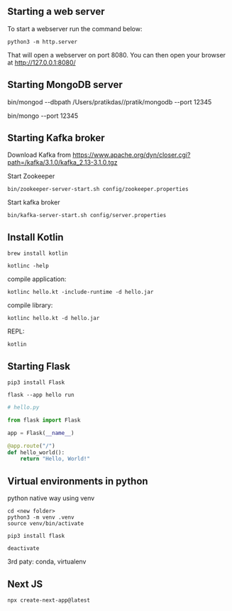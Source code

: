 ## Starting a web server
To start a webserver run the command below:

```shell
python3 -m http.server
```
That will open a webserver on port 8080. You can then open your browser at http://127.0.0.1:8080/

## Starting MongoDB server
bin/mongod --dbpath /Users/pratikdas//pratik/mongodb --port 12345

bin/mongo --port 12345

## Starting Kafka broker

Download Kafka from https://www.apache.org/dyn/closer.cgi?path=/kafka/3.1.0/kafka_2.13-3.1.0.tgz

Start Zookeeper

```shell
bin/zookeeper-server-start.sh config/zookeeper.properties
```
Start kafka broker

```shell
bin/kafka-server-start.sh config/server.properties
```
## Install Kotlin
```shell
brew install kotlin
```
```shell
kotlinc -help
```
compile application:
```shell
kotlinc hello.kt -include-runtime -d hello.jar
```
compile library: 
```shell
kotlinc hello.kt -d hello.jar
```
REPL: 
```shell
kotlin
```
## Starting Flask
```shell
pip3 install Flask
```
```shell
flask --app hello run
```
```python
# hello.py

from flask import Flask

app = Flask(__name__)

@app.route("/")
def hello_world():
    return "Hello, World!"
```
## Virtual environments in python
python native way using venv
```shell
cd <new folder>
python3 -m venv .venv
source venv/bin/activate
```
```shell
pip3 install flask
```
```shell
deactivate
```
3rd paty: conda, virtualenv

## Next JS
```shell
npx create-next-app@latest
```
